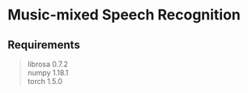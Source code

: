 # Music-mixed Speech Recognition
## Requirements
> librosa 0.7.2   
  numpy 1.18.1   
  torch 1.5.0   
  
##
